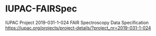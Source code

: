 # IUPAC-FAIRSpec
IUPAC Project 2019-031-1-024 FAIR Spectroscopy Data Specification https://iupac.org/projects/project-details/?project_nr=2019-031-1-024
